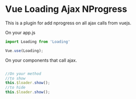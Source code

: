 Vue Loading Ajax NProgress
==========================

This is a plugin for add nprogress on all ajax calls from vuejs.


On your app.js
```javascript
import Loading from 'Loading'

Vue.use(Loading);

```

On your components that call ajax.

```javascript

//On your method
//to show
this.$loader.show();
//to hide
this.$loader.show();

```